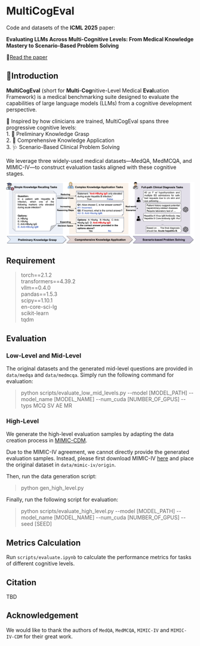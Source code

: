 # MultiCogEval
Code and datasets of the **ICML 2025** paper: 

**Evaluating LLMs Across Multi-Cognitive Levels: From Medical Knowledge Mastery to Scenario-Based Problem Solving**

📄[Read the paper](https://openreview.net/pdf?id=sgrJs7dbWC)
## 🚀Introduction
**MultiCogEval** (short for **Multi**-**Cog**nitive-Level Medical **Eval**uation Framework) is a medical benchmarking suite designed to evaluate the capabilities of large language models (LLMs) from a cognitive development perspective.

🧬 Inspired by how clinicians are trained, MultiCogEval spans three progressive cognitive levels:\
	1.	📘 Preliminary Knowledge Grasp \
	2.	🧩 Comprehensive Knowledge Application \
	3.	🩺 Scenario-Based Clinical Problem Solving

We leverage three widely-used medical datasets—MedQA, MedMCQA, and MIMIC-IV—to construct evaluation tasks aligned with these cognitive stages.

![MultiCogEval](figures/framework_multicogeval.png)
## Requirement
>torch==2.1.2 \
transformers==4.39.2 \
vllm==0.4.0 \
pandas==1.5.3 \
scipy==1.10.1 \
en-core-sci-lg \
scikit-learn \
tqdm

## Evaluation
### Low-Level and Mid-Level
The original datasets and the generated mid-level questions are provided in `data/medqa` and `data/medmcqa`. Simply run the following command for evaluation:
> python scripts/evaluate_low_mid_levels.py --model [MODEL_PATH] --model_name [MODEL_NAME] --num_cuda [NUMBER_OF_GPUS] --typs MCQ SV AE MR
### High-Level
We generate the high-level evaluation samples by adapting the data creation process in [MIMIC-CDM](https://github.com/paulhager/MIMIC-Clinical-Decision-Making-Dataset). 

Due to the MIMIC-IV agreement, we cannot directly provide the generated evaluation samples. Instead, please first download MIMIC-IV [here](https://physionet.org/content/mimiciv/2.2/) and place the original dataset in `data/mimic-iv/origin`.

Then, run the data generation script:
> python gen_high_level.py

Finally, run the following script for evaluation:
> python scripts/evaluate_high_level.py --model [MODEL_PATH] --model_name [MODEL_NAME] --num_cuda [NUMBER_OF_GPUS] --seed [SEED]
## Metrics Calculation
Run `scripts/evaluate.ipynb` to calculate the performance metrics for tasks of different cognitive levels.
## Citation
TBD
## Acknowledgement
We would like to thank the authors of `MedQA`, `MedMCQA`, `MIMIC-IV` and `MIMIC-IV-CDM` for their great work.
